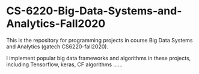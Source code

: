 # CS-6220-Big-Data-Systems-and-Analytics-Fall2020

This is the repository for programming projects in course Big Data Systems and Analytics (gatech CS6220-fall2020).

I implement popular big data frameworks and algorithms in these projects, including Tensorflow, keras, CF algorithms ......
